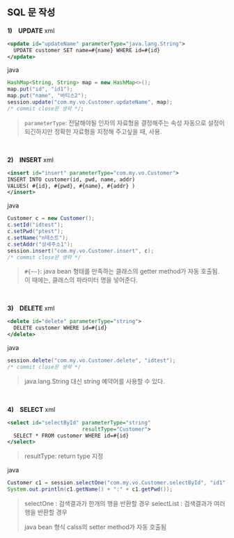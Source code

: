 ## SQL 문 작성
**1)　UPDATE**
xml
```xml
<update id="updateName" parameterType="java.lang.String">
  UPDATE customer SET name=#{name} WHERE id=#{id}
</update>
  ```
  java
```java
HashMap<String, String> map = new HashMap<>();
map.put("id", "id1");
map.put("name", "바티스2");
session.update("com.my.vo.Customer.updateName", map);
/* commit close문 생략 */;
```
  >`parameterType`: 전달해야될 인자의 자료형을 결정해주는 속성
  >자동으로 설정이 되긴하지만 정확한 자료형을 지정해 주고싶을 때, 사용.

<br>

**2)　INSERT**
xml
```xml
<insert id="insert" parameterType="com.my.vo.Customer">
INSERT INTO customer(id, pwd, name, addr)
VALUES( #{id}, #{pwd}, #{name}, #{addr} )
</insert>
```
java
```java
Customer c = new Customer();
c.setId("idtest");
c.setPwd("ptest");
c.setName("n테스트");
c.setAddr("상세주소1");
session.insert("com.my.vo.Customer.insert", c);
/* commit close문 생략 */
```
>`#{~~}`: java bean 형태를 만족하는 클래스의 getter method가 자동 호출됨. 
>이 때에는, 클래스의 파라미터 명을 넣어준다.

<br>

**3)　DELETE**
xml
```xml
<delete id="delete" parameterType="string">
  DELETE customer WHERE id=#{id}
</delete>
```
java
```java
session.delete("com.my.vo.Customer.delete", "idtest");
/* commit close문 생략 */
```
>java.lang.String 대신 string 예약어를 사용할 수 있다.

<br>

**4)　SELECT**
xml
```xml
<select id="selectById" parameterType="string" 
 					    resultType="Customer">
  SELECT * FROM customer WHERE id=#{id}
</select>
  ```
  >resultType: return type 지정

java
```java
Customer c1 = session.selectOne("com.my.vo.Customer.selectById", "id1");
System.out.println(c1.getName() + ":" + c1.getPwd());
  ```
>selectOne : 검색결과가 한개의 행을 반환할 경우
>selectList : 검색결과가 여러 행을 반환할 경우
>
>java bean 형식 calss의 setter method가 자동 호출됨
<!--stackedit_data:
eyJoaXN0b3J5IjpbLTEyMzI5MDQ1NzNdfQ==
-->